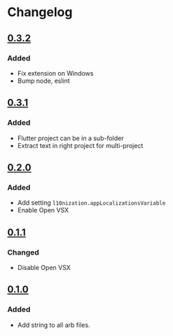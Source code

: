 # Changelog

## [0.3.2]

### Added

- Fix extension on Windows
- Bump node, eslint

## [0.3.1]

### Added

- Flutter project can be in a sub-folder
- Extract text in right project for multi-project

## [0.2.0]

### Added

- Add setting `l10nization.appLocalizationsVariable`
- Enable Open VSX

## [0.1.1]

### Changed

- Disable Open VSX

## [0.1.0]

### Added

- Add string to all arb files.

[0.3.2]: https://github.com/lsaudon/l10nization/releases/tag/release-0.3.2
[0.3.1]: https://github.com/lsaudon/l10nization/releases/tag/release-0.3.1
[0.2.0]: https://github.com/lsaudon/l10nization/releases/tag/release-0.2.0
[0.1.1]: https://github.com/lsaudon/l10nization/releases/tag/release-0.1.1
[0.1.0]: https://github.com/lsaudon/l10nization/releases/tag/release-0.1.0
